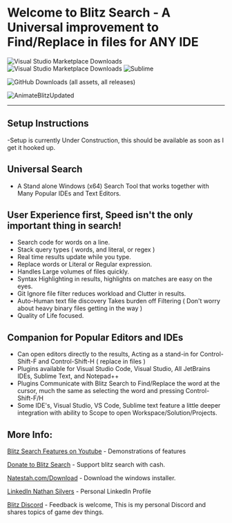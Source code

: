 
# Welcome to Blitz Search - A Universal improvement to Find/Replace in files for ANY IDE

![Visual Studio Marketplace Downloads](https://img.shields.io/visual-studio-marketplace/d/NathanSilvers.BlitzSearchVS?label=Visual%20Studio%20Extension%20Downloads)
![Visual Studio Marketplace Downloads](https://img.shields.io/visual-studio-marketplace/d/NathanSilvers.BlitzSearch?label=VS%20Code%20Extension%20Downloads)
![Sublime](https://img.shields.io/packagecontrol/dt/BlitzSearch?label=Sublime%20Text%20Downloads)

![GitHub Downloads (all assets, all releases)](https://img.shields.io/github/downloads/natestah/blitzsearch/total?label=Total%20Installer%20Downloads)

![AnimateBlitzUpdated](https://github.com/user-attachments/assets/b51d0d60-7ee1-4527-bd01-b03e52c929da)

---
## Setup Instructions
-Setup is currently Under Construction, this should be available as soon as I get it hooked up.


## Universal Search
* A Stand alone Windows (x64) Search Tool that works together with Many Popular IDEs and Text Editors.
## User Experience first, Speed isn't the only important thing in search!
* Search code for words on a line.
* Stack query types ( words, and literal, or regex )
* Real time results update while you type.
* Replace words or Literal or Regular expression.
* Handles Large volumes of files quickly.
* Syntax Highlighting in results,  highlights on matches are easy on the eyes.
* Git Ignore file filter reduces workload and Clutter in results.
* Auto-Human text file discovery Takes burden off Filtering ( Don't worry about heavy binary files getting in the way )
* Quality of Life focused.
## Companion for Popular Editors and IDEs
* Can open editors directly to the results, Acting as a stand-in for Control-Shift-F  and Control-Shift-H ( replace in files )
* Plugins available for Visual Studio Code, Visual Studio, All JetBrains IDEs, Sublime Text, and Notepad++
* Plugins Communicate with Blitz Search to Find/Replace the word at the cursor, much the same as selecting the word and pressing Control-Shift-F/H
* Some IDE's, Visual Studio, VS Code, Sublime text feature a little deeper integration with ability to Scope to open Workspace/Solution/Projects.



## More Info:

[Blitz Search Features on Youtube](https://youtube.com/playlist?list=PLDB5sR-xyaUYymdLPoywoApQ1ZlLl157d&si=6hpIiOI5kr7kPH8k) - Demonstrations of features

[Donate to Blitz Search](https://natestah.com/blitz-search) - Support blitz search with cash.

[Natestah.com/Download](https://natestah.com/download) - Download the windows installer.

[LinkedIn Nathan Silvers](www.linkedin.com/in/nathan-silvers-a17308a8) - Personal LinkedIn Profile

[Blitz Discord](https://discord.com/invite/UYPwQY9ngm) - Feedback is welcome, This is my personal Discord and shares topics of game dev things.

